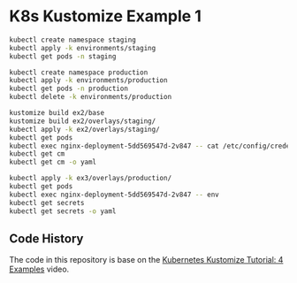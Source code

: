 # K8s Kustomize Example 1

```bash t title="ex1"
kubectl create namespace staging
kubectl apply -k environments/staging
kubectl get pods -n staging

kubectl create namespace production
kubectl apply -k environments/production
kubectl get pods -n production
kubectl delete -k environments/production
```

```bash t title="ex2"
kustomize build ex2/base
kustomize build ex2/overlays/staging/
kubectl apply -k ex2/overlays/staging/
kubectl get pods
kubectl exec nginx-deployment-5dd569547d-2v847 -- cat /etc/config/credentials
kubectl get cm
kubectl get cm -o yaml
```

```bash t title="ex3"
kubectl apply -k ex3/overlays/production/
kubectl get pods
kubectl exec nginx-deployment-5dd569547d-2v847 -- env
kubectl get secrets
kubectl get secrets -o yaml
```

## Code History

The code in this repository is base on the 
[Kubernetes Kustomize Tutorial: 4 Examples](https://youtu.be/LWbbL3jZcgo)
video.

